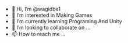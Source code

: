 - 👋 Hi, I’m @wagidbe1
- 👀 I’m interested in Making Games
- 🌱 I’m currently learning Programing And Unity
- 💞️ I’m looking to collaborate on ...
- 📫 How to reach me ...

<!---
wagidbe1/wagidbe1 is a ✨ special ✨ repository because its `README.md` (this file) appears on your GitHub profile.
You can click the Preview link to take a look at your changes.
--->
